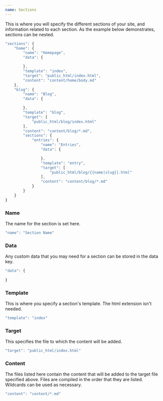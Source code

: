 ```yaml
---
name: Sections
---
```


This is where you will specify the different sections of your site, and
information related to each section. As the example below demonstrates, sections
can be nested.

```javascript
"sections": {
	"home": {
		"name": "Homepage",
		"data": {

		},
		"template": "index",
		"target": "public_html/index.html",
		"content": "content/home/body.md"
	},
	"blog": {
		"name": "Blog",
		"data": {

		},
		"template": "blog",
		"target": [
			"public_html/blog/index.html"
		],
		"content": "content/blog/*.md",
		"sections": {
			"entries": {
				"name": "Entries",
				"data": {

				},
				"template": "entry",
				"target": [
					"public_html/blog/{{name|slug}}.html"
				],
				"content": "content/blog/*.md"
			}
		}
	}
}
```

### Name

The name for the section is set here.

```javascript
"name": "Section Name"
```

### Data

Any custom data that you may need for a section can be stored in the data key.

```javascript
"data": {
	
}
```

### Template

This is where you specify a section's template. The html extension isn't needed.

```javascript
"template": "index"
```

### Target

This specifies the file to which the content will be added.

```javascript
"target": "public_html/index.html"
```

### Content

The files listed here contain the content that will be added to the target file
specified above. Files are compiled in the order that they are listed. Wildcards
can be used as necessary.

```javascript
"content": "content/*.md"
```